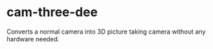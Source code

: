 cam-three-dee
=============

Converts a normal camera into 3D picture taking camera without any hardware needed.

